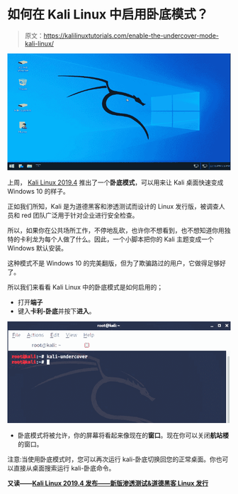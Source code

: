 # 如何在 Kali Linux 中启用卧底模式？

> 原文：<https://kalilinuxtutorials.com/enable-the-undercover-mode-kali-linux/>

[![How To Enable The Undercover Mode In Kali Linux?](img/774dc696e7177a8a9e4c46c0754bb2f9.png "How To Enable The Undercover Mode In Kali Linux?")](https://1.bp.blogspot.com/-BmFWf4bbwUg/XejhXO9ZkKI/AAAAAAAADzc/nDoKQGP6I0QXXqU-Hg_CSKyiw5vcbvU1gCLcBGAsYHQ/s1600/Undercover%25281%2529.png)

上周， [Kali Linux 2019.4](https://www.kali.org/news/kali-linux-2019-4-release/) 推出了一个**卧底模式**，可以用来让 Kali 桌面快速变成 Windows 10 的样子。

正如我们所知，Kali 是为道德黑客和渗透测试而设计的 Linux 发行版，被调查人员和 red 团队广泛用于针对企业进行安全检查。

所以，如果你在公共场所工作，不停地乱砍，也许你不想看到，也不想知道你用独特的卡利龙为每个人做了什么。因此，一个小脚本把你的 Kali 主题变成一个 Windows 默认安装。

这种模式不是 Windows 10 的完美翻版，但为了欺骗路过的用户，它做得足够好了。

所以我们来看看 Kali Linux 中的卧底模式是如何启用的；

*   打开**端子**
*   键入**卡利-卧底**并按下**进入**。

![](img/7837e1790b844a3a4cf60fdddd33fb96.png)

*   卧底模式将被允许，你的屏幕将看起来像现在的**窗口**。现在你可以关闭**航站楼**的窗口。

注意:当使用卧底模式时，您可以再次运行 kali-卧底切换回您的正常桌面。你也可以直接从桌面搜索运行 kali-卧底命令。

**又读——[Kali Linux 2019.4 发布——新版渗透测试&道德黑客 Linux 发行](https://kalilinuxtutorials.com/kali-linux-2019-4/)**